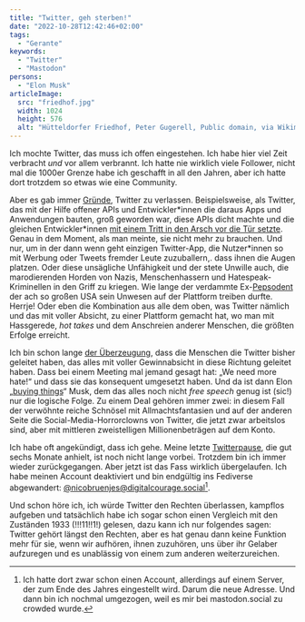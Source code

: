 ```yaml
---
title: "Twitter, geh sterben!"
date: "2022-10-28T12:42:46+02:00"
tags:
  - "Gerante"
keywords:
  - "Twitter"
  - "Mastodon"
persons:
  - "Elon Musk"
articleImage:
  src: "friedhof.jpg"
  width: 1024
  height: 576
  alt: "Hütteldorfer Friedhof, Peter Gugerell, Public domain, via Wikimedia Commons"
---
```


Ich mochte Twitter, das muss ich offen eingestehen. Ich habe hier viel Zeit verbracht _und_ vor allem verbrannt. Ich hatte nie wirklich viele Follower, nicht mal die 1000er Grenze habe ich geschafft in all den Jahren, aber ich hatte dort trotzdem so etwas wie eine Community.

Aber es gab immer [Gründe](https://couchblog.de/blog/2017/03/27/ach-twitter/), Twitter zu verlassen. Beispielsweise, als Twitter, das mit der Hilfe offener APIs und Entwickler\*innen die daraus Apps und Anwendungen bauten, groß geworden war, diese APIs dicht machte und die gleichen Entwickler\*innen [mit einem Tritt in den Arsch vor die Tür setzte](https://couchblog.de/blog/2018/04/09/twitter-ich-bin-es-so-leid/). Genau in dem Moment, als man meinte, sie nicht mehr zu brauchen. Und nur, um in der dann wenn geht einzigen Twitter-App, die Nutzer\*innen so mit Werbung oder Tweets fremder Leute zuzuballern,. dass ihnen die Augen platzen. Oder diese unsägliche Unfähigkeit und der stete Unwille auch, die marodierenden Horden von Nazis, Menschenhassern und Hatespeak-Kriminellen in den Griff zu kriegen. Wie lange der verdammte Ex-[Pepsodent](https://riolyrics.de/song/id:45) der ach so großen USA sein Unwesen auf der Plattform treiben durfte. Herrje! Oder eben die Kombination aus alle dem oben, was Twitter nämlich und das mit voller Absicht, zu einer Plattform gemacht hat, wo man mit Hassgerede, _hot takes_ und dem Anschreien anderer Menschen, die größten Erfolge erreicht.

Ich bin schon lange [der Überzeugung](https://couchblog.de/blog/2018/08/21/das-social-media-drama/), dass die Menschen die Twitter bisher geleitet haben, das alles mit voller Gewinnabsicht in diese Richtung geleitet haben. Dass bei einem Meeting mal jemand gesagt hat: „We need more hate!“ und dass sie das konsequent umgesetzt haben. Und da ist dann Elon „[buying things](https://couchblog.de/blog/2022/04/13/wochenschau-15-2022/)“ Musk, dem das alles noch nicht _free speech_ genug ist (sic!) nur die logische Folge. Zu einem Deal gehören immer zwei: in diesem Fall der verwöhnte reiche Schnösel mit Allmachtsfantasien und auf der anderen Seite die Social-Media-Horrorclowns von Twitter, die jetzt zwar arbeitslos sind, aber mit mittleren zweistelligen Millionenbeträgen auf dem Konto.

Ich habe oft angekündigt, dass ich gehe. Meine letzte [Twitterpause](https://couchblog.de/blog/2022/03/02/die-twitter-pause/), die gut sechs Monate anhielt, ist noch nicht lange vorbei. Trotzdem bin ich immer wieder zurückgegangen. Aber jetzt ist das Fass wirklich übergelaufen. Ich habe meinen Account deaktiviert und bin endgültig ins Fediverse abgewandert: [@nicobruenjes@digitalcourage.social](https://digitalcourage.social/@nicobruenjes)[^1].

Und schon höre ich, ich würde Twitter den Rechten überlassen, kampflos aufgeben und tatsächlich habe ich sogar schon einen Vergleich mit den Zuständen 1933 (!!!11!!1!) gelesen, dazu kann ich nur folgendes sagen: Twitter gehört längst den Rechten, aber es hat genau dann keine Funktion mehr für sie, wenn wir aufhören, ihnen zuzuhören, uns über ihr Gelaber aufzuregen und es unablässig von einem zum anderen weiterzureichen.

[^1]:	Ich hatte dort zwar schon einen Account, allerdings auf einem Server, der zum Ende des Jahres eingestellt wird. Darum die neue Adresse. Und dann bin ich nochmal umgezogen, weil es mir bei mastodon.social zu crowded wurde.
